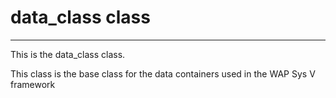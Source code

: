# data_class class
---
This is the data_class class.

This class is the base class for the data containers used in the WAP Sys V framework